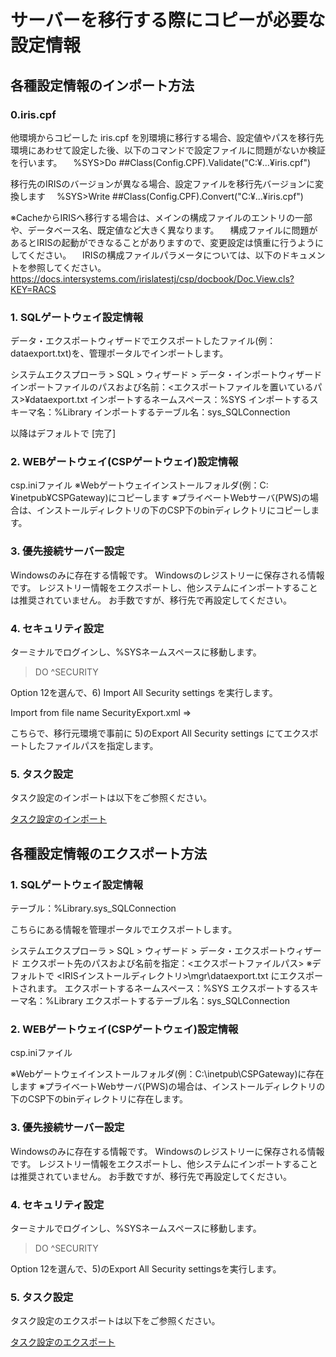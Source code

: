 # サーバーを移行する際にコピーが必要な設定情報

## 各種設定情報のインポート方法

### 0.iris.cpf

  他環境からコピーした iris.cpf を別環境に移行する場合、設定値やパスを移行先環境にあわせて設定した後、以下のコマンドで設定ファイルに問題がないか検証を行います。
　%SYS>Do ##Class(Config.CPF).Validate("C:¥...¥iris.cpf")

  移行先のIRISのバージョンが異なる場合、設定ファイルを移行先バージョンに変換します
　%SYS>Write ##Class(Config.CPF).Convert("C:¥...¥iris.cpf")

※CacheからIRISへ移行する場合は、メインの構成ファイルのエントリの一部や、データベース名、既定値など大きく異なります。
　構成ファイルに問題があるとIRISの起動ができなることがありますので、変更設定は慎重に行うようにしてください。
　IRISの構成ファイルパラメータについては、以下のドキュメントを参照してください。
　https://docs.intersystems.com/irislatestj/csp/docbook/Doc.View.cls?KEY=RACS

### 1. SQLゲートウェイ設定情報

データ・エクスポートウィザードでエクスポートしたファイル(例：dataexport.txt)を、管理ポータルでインポートします。

システムエクスプローラ > SQL > ウィザード > データ・インポートウィザード
  インポートファイルのパスおよび名前：<エクスポートファイルを置いているパス>¥dataexport.txt
  インポートするネームスペース：%SYS
  インポートするスキーマ名：%Library
  インポートするテーブル名：sys_SQLConnection

  以降はデフォルトで [完了]

### 2. WEBゲートウェイ(CSPゲートウェイ)設定情報

csp.iniファイル
※Webゲートウェイインストールフォルダ(例：C:¥inetpub¥CSPGateway)にコピーします
※プライベートWebサーバ(PWS)の場合は、インストールディレクトリの下のCSP下のbinディレクトリにコピーします。

### 3. 優先接続サーバー設定

Windowsのみに存在する情報です。
Windowsのレジストリーに保存される情報です。
レジストリー情報をエクスポートし、他システムにインポートすることは推奨されていません。
お手数ですが、移行先で再設定してください。

### 4. セキュリティ設定

ターミナルでログインし、%SYSネームスペースに移動します。

>DO ^SECURITY

Option 12を選んで、6) Import All Security settings を実行します。

Import from file name SecurityExport.xml => 

こちらで、移行元環境で事前に 5)のExport All Security settings にてエクスポートしたファイルパスを指定します。

### 5. タスク設定

タスク設定のインポートは以下をご参照ください。

[タスク設定のインポート](https://faq.intersystems.co.jp/csp/faq/result.csp?DocNo=412)

## 各種設定情報のエクスポート方法

### 1. SQLゲートウェイ設定情報

テーブル：%Library.sys_SQLConnection

こちらにある情報を管理ポータルでエクスポートします。

システムエクスプローラ > SQL > ウィザード > データ・エクスポートウィザード
  エクスポート先のパスおよび名前を指定：<エクスポートファイルパス>    ※デフォルトで <IRISインストールディレクトリ>\mgr\dataexport.txt にエクスポートされます。
  エクスポートするネームスペース：%SYS
  エクスポートするスキーマ名：%Library
  エクスポートするテーブル名：sys_SQLConnection

### 2. WEBゲートウェイ(CSPゲートウェイ)設定情報

csp.iniファイル

※Webゲートウェイインストールフォルダ(例：C:\inetpub\CSPGateway)に存在します
※プライベートWebサーバ(PWS)の場合は、インストールディレクトリの下のCSP下のbinディレクトリに存在します。



### 3. 優先接続サーバー設定

Windowsのみに存在する情報です。
Windowsのレジストリーに保存される情報です。
レジストリー情報をエクスポートし、他システムにインポートすることは推奨されていません。
お手数ですが、移行先で再設定してください。

### 4. セキュリティ設定

ターミナルでログインし、%SYSネームスペースに移動します。

>DO ^SECURITY

Option 12を選んで、5)のExport All Security settingsを実行します。


### 5. タスク設定

タスク設定のエクスポートは以下をご参照ください。

[タスク設定のエクスポート](https://faq.intersystems.co.jp/csp/faq/result.csp?DocNo=412)
